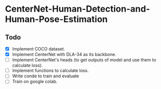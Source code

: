 # CenterNet-Human-Detection-and-Human-Pose-Estimation

## Todo
- [x] Implement COCO dataset.
- [x] Implement CenterNet with DLA-34 as its backbone.
- [ ] Implement CenterNet's heads (to get outputs of model and use them to calculate loss).
- [ ] Implement functions to calculate loss.
- [ ] Write conde to train and evaluate
- [ ] Train on google colab.
